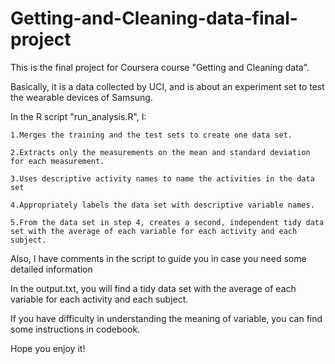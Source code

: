 # Getting-and-Cleaning-data-final-project


This is the final project for Coursera course "Getting and Cleaning data".


Basically, it is a data collected by UCI, and is about an experiment set to test the wearable devices of Samsung.


In the R script "run_analysis.R", I: 

    1.Merges the training and the test sets to create one data set. 

    2.Extracts only the measurements on the mean and standard deviation for each measurement.

    3.Uses descriptive activity names to name the activities in the data set

    4.Appropriately labels the data set with descriptive variable names.

    5.From the data set in step 4, creates a second, independent tidy data set with the average of each variable for each activity and each subject.

Also, I have comments in the script to guide you in case you need some detailed information 


In the output.txt, you will find a tidy data set with the average of each variable for each activity and each subject.


If you have difficulty in understanding the meaning of variable, you can find some instructions in codebook.


Hope you enjoy it!
